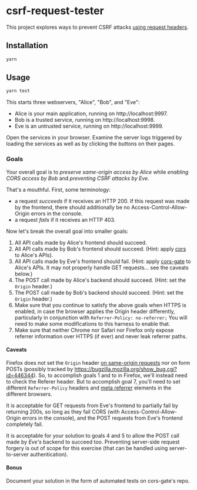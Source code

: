 # csrf-request-tester

This project explores ways to prevent CSRF attacks [using request headers](https://www.owasp.org/index.php/Cross-Site_Request_Forgery_(CSRF)_Prevention_Cheat_Sheet#Verifying_Same_Origin_with_Standard_Headers).

## Installation

```sh
yarn
```

## Usage

```sh
yarn test
```

This starts three webservers, "Alice", "Bob", and "Eve":

  * Alice is your main application, running on http://localhost:9997.
  * Bob is a trusted service, running on http://localhost:9998.
  * Eve is an untrusted service, running on http://localhost:9999.

Open the services in your browser. Examine the server logs triggered by loading the services as well
as by clicking the buttons on their pages.

### Goals

Your overall goal is to _preserve same-origin access by Alice_ while _enabling CORS access by Bob_ and
_preventing CSRF attacks by Eve_.

That's a mouthful. First, some terminology:

* a request _succeeds_ if it receives an HTTP 200. If this request was made by the frontend, there should
additionally be no Access-Control-Allow-Origin errors in the console.
* a request _fails_ if it receives an HTTP 403.

Now let's break the overall goal into smaller goals:

1. All API calls made by Alice's frontend should succeed.
2. All API calls made by Bob's frontend should succeed. (Hint: apply [cors](https://github.com/expressjs/cors)
to Alice's APIs).
3. All API calls made by Eve's frontend should fail. (Hint: apply [cors-gate](https://github.com/mixmaxhq/cors-gate)
to Alice's APIs. It may not properly handle GET requests… see the caveats below.)
4. The POST call made by Alice's backend should succeed. (Hint: set the `Origin` header.)
5. The POST call made by Bob's backend should succeed. (Hint: set the `Origin` header.)
6. Make sure that you continue to satisfy the above goals when HTTPS is enabled, in case the browser
applies the Origin header differently, particularly in conjunction with `Referrer-Policy: no-referrer;`
You will need to make some modifications to this harness to enable that.
7. Make sure that neither Chrome nor Safari nor Firefox only expose referrer information over HTTPS
(if ever) and never leak referrer paths.

#### Caveats

Firefox does not set the `Origin` header [on same-origin requests](http://stackoverflow.com/a/15514049/495611)
nor on form POSTs (possibly tracked by https://bugzilla.mozilla.org/show_bug.cgi?id=446344). So, to
accomplish goals 1 and to in Firefox, we'll instead need to check the Referer header. But to accomplish
goal 7, you'll need to set different `Referrer-Policy` headers and [meta referrer](https://wiki.whatwg.org/wiki/Meta_referrer)
elements in the different browsers.

It is acceptable for GET requests from Eve's frontend to partially fail by returning 200s, so long
as they fail CORS (with Access-Control-Allow-Origin errors in the console), and the POST requests from
Eve's frontend completely fail.

It is acceptable for your solution to goals 4 and 5 to allow the POST call made by _Eve's_ backend
to succeed too. Preventing server-side request forgery is out of scope for this exercise (that can
be handled using server-to-server authentication).

#### Bonus

Document your solution in the form of automated tests on cors-gate's repo.
